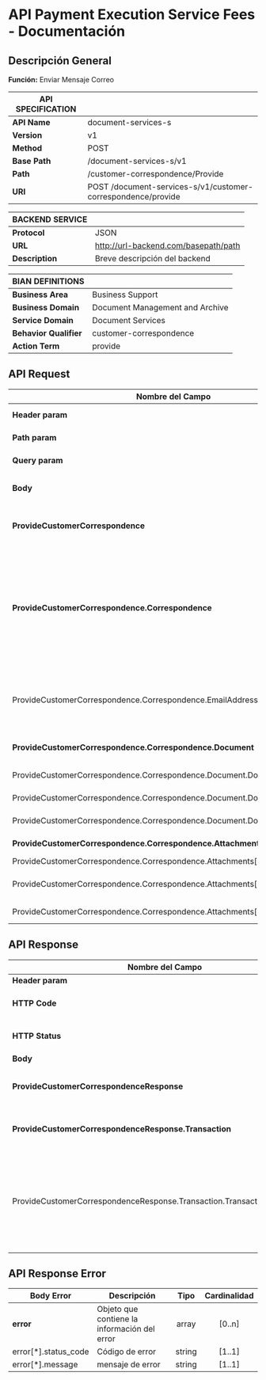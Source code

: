 # API Payment Execution Service Fees - Documentación

## Descripción General
**Función:**  Enviar Mensaje Correo


| **API SPECIFICATION** |                                                                              |
|-----------------------|------------------------------------------------------------------------------|
| **API Name**          | document-services-s                                                          |
| **Version**           | v1                                                                           |
| **Method**            | POST                                                                         |
| **Base Path**         | /document-services-s/v1                                                      |
| **Path**              | /customer-correspondence/Provide                                              |
| **URI**               | POST /document-services-s/v1/customer-correspondence/provide                  |


| **BACKEND SERVICE**|                                         |
|--------------------|-----------------------------------------|
| **Protocol**       | JSON                                    |
| **URL**            | http://url-backend.com/basepath/path    |
| **Description**    | Breve descripción del backend           |



| **BIAN DEFINITIONS**   |                                      |
|------------------------|--------------------------------------|
| **Business Area**      | Business Support                     |
| **Business Domain**    | Document Management and Archive      |
| **Service Domain**     | Document Services                    |
| **Behavior Qualifier** | customer-correspondence               |
| **Action Term**        | provide                              |


## API Request

| **Nombre del Campo**                                                       | **Descripción**                                                                | **Tipo**  | **Cardinalidad** |
|----------------------------------------------------------------------------|--------------------------------------------------------------------------------|-----------|------------------|
| **Header param**                                                           | Parámetros de la cabecera                                                      |           |                  |
| **Path param**                                                             | Parametros de la URL                                                           |           |                  |
| **Query param**                                                            | Parámetros de la consulta                                                      |           |                  |
| **Body**                                                                   | Cuerpo del mensaje de entrada                                                  | object    | [1..1]           |
| **ProvideCustomerCorrespondence**                                           | Objeto que contiene los datos de solicitud                                     | object    | [1..1]           |
| **ProvideCustomerCorrespondence.Correspondence**                            | Objeto que representa el servicio de correspondencia utilizado para la renderización y transmisión de documentos a través de diferentes canales de comunicación. | object | [1..1] |
| ProvideCustomerCorrespondence.Correspondence.EmailAddresses             | Lista de correos electrónicos de los destinatarios a los que se enviará la correspondencia. | array | [1..n] |
| **ProvideCustomerCorrespondence.Correspondence.Document**                   | Objeto que contiene datos del documento                                        | object    | [1..1]           |
| ProvideCustomerCorrespondence.Correspondence.Document.DocumentSubject   | Asunto del documento                                                           | string    | [1..1]           |
| ProvideCustomerCorrespondence.Correspondence.Document.DocumentDescription | Contenido del documento                                                        | string    | [1..1]           |
| ProvideCustomerCorrespondence.Correspondence.Document.DocumentIdentification | Identificador de plantilla                                                     | integer   | [1..1]           |
| **ProvideCustomerCorrespondence.Correspondence.Attachments[n]**                | Lista de archivos adjuntos                                                     | array     | [0..n]           |
| ProvideCustomerCorrespondence.Correspondence.Attachments[n].FileName    | Título del adjunto                                                             | string    | [1..1]           |
| ProvideCustomerCorrespondence.Correspondence.Attachments[n].Format      | Tipo de documento (PDF, XML, XSLT)                                             | string    | [1..1]           |
| ProvideCustomerCorrespondence.Correspondence.Attachments[n].FileURL        | URL del archivo adjunto                                                        | string    | [1..1]           |

## API Response

| **Nombre del Campo**                                                                                  | **Descripción**                                                                                  | **Tipo**  | **Cardinalidad** |
|-------------------------------------------------------------------------------------------------------|--------------------------------------------------------------------------------------------------|-----------|------------------|
| **Header param**                                                                                      |                                                                                                  |           |                  |
| **HTTP Code**                                                                                         | Codigo HTTP de respuesta                                                                         | integer   | [1..1]           |
| **HTTP Status**                                                                                       | Mensaje HTTP de respuesta                                                                        | string    | [1..1]           |
| **Body**                                                                                              |                                                                                                  |           |                  |
| **ProvideCustomerCorrespondenceResponse**                                                              | Objeto que contiene los datos de respuesta                                                       | object    | [1..1]           |
| **ProvideCustomerCorrespondenceResponse.Transaction**                         | Objeto que contiene los datos de respuesta                                                       | object    | [1..1]           |
| ProvideCustomerCorrespondenceResponse.Transaction.TransactionIdentification   | Un identificador que permite hacer referencia de forma única a una instancia de una transacción. | string    | [1..1]           |


## API Response Error

| **Body Error**               | **Descripción**                                    | **Tipo**    | **Cardinalidad** |
|------------------------------|----------------------------------------------------|:-----------:|:----------------:|
| **error**                    | Objeto que contiene la información del error       | array       | [0..n]           |
| error[*].status_code         | Código de error                                    | string      | [1..1]           |
| error[*].message             | mensaje de error                                   | string      | [1..1]           |
